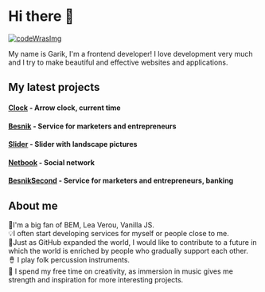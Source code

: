 <h1>Hi there 👋</h1 

<!--
**Garik9402/Garik9402** is a ✨ _special_ ✨ repository because its `README.md` (this file) appears on your GitHub prof
-->
<a href='https://www.codewars.com/users/Garik9402'>
 <img src='https://www.codewars.com/users/Garik9402/badges/large' alt='codeWrasImg'></img>
</a>
   
 <p>My name is Garik, I'm a frontend developer! I love development very much and I try to make beautiful and effective websites and applications.
 
 <h2>My latest projects</h2>
 <h4><a href='https://github.com/Garik9402/Clock'>Clock</a>  - Arrow clock, current time</h4>
 <h4><a href='https://garik9402.github.io/Besnik/'>Besnik</a> - Service for marketers and entrepreneurs<h4>
  <h4><a href='https://github.com/Garik9402/slider-aplic'>Slider</a> - Slider with landscape pictures</h4>
   <h4><a href='https://garik9402.github.io/Netbook/'>Netbook</a> - Social network</h4>
   <h4><a href='https://github.com/Garik9402/besnisSec'>BesnikSecond</a> - Service for marketers and entrepreneurs, banking</h4>

  <h2>About me</h2>
🤟I'm a big fan of BEM, Lea Verou, Vanilla JS.<br/> 
💡I often start developing services for myself or people close to me.<br/>
🌱Just as GitHub expanded the world, I would like to contribute to a future in which the world is enriched by people who gradually support each other.<br/>
🪘 I play folk percussion instruments.<br/>
🎼 I spend my free time on creativity, as immersion in music gives me strength and inspiration for more interesting projects.
</p>
  
